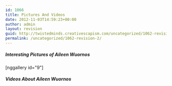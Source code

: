 ```yaml
---
id: 1066
title: Pictures And Videos
date: 2012-11-03T14:59:23+00:00
author: admin
layout: revision
guid: http://twistedminds.creativescapism.com/uncategorized/1062-revision-2/
permalink: /uncategorized/1062-revision-2/
---
```

<p class="dropcap-first">
  <h5>
    Interesting Pictures of Aileen Wuornos
  </h5>[nggallery id="9"]
  
  <h5>
    Videos About Aileen Wuornos
  </h5>
  
  <div class="center" style="text-align: center;">
  </div>